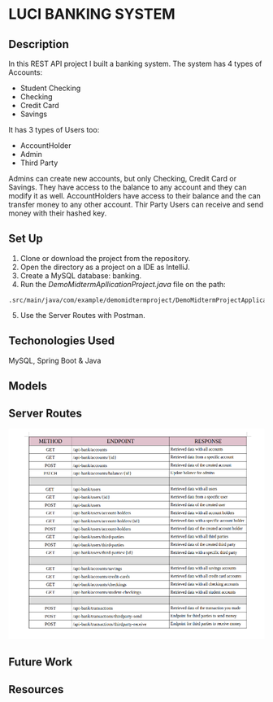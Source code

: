# LUCI BANKING SYSTEM 

## Description
In this REST API project I built a banking system. The system has 4 types of Accounts:
- Student Checking
- Checking
- Credit Card
- Savings

It has 3 types of Users too:
- AccountHolder
- Admin
- Third Party

Admins can create new accounts, but only Checking, Credit Card or Savings. They have access to the balance to any account and they can modify it as well.
AccountHolders have access to their balance and the can transfer money to any other account.
Thir Party Users can receive and send money with their hashed key.

## Set Up
1. Clone or download the project from the repository.
2. Open the directory as a project on a IDE as IntelliJ.
3. Create a MySQL database: banking.
4. Run the *DemoMidtermApllicationProject.java* file on the path:

```
.src/main/java/com/example/demomidtermproject/DemoMidtermProjectApplication.java
```
5. Use the Server Routes with Postman.

## Techonologies Used
MySQL, Spring Boot & Java

## Models

## Server Routes
  <img src="https://github.com/Openbank-Java-Bootcamp/Luci-Midterm-Project/blob/c1083fd6ca210a4b8ae6fadbf522a9e557d1c6ea/endpoints.png">

## Future Work

## Resources

